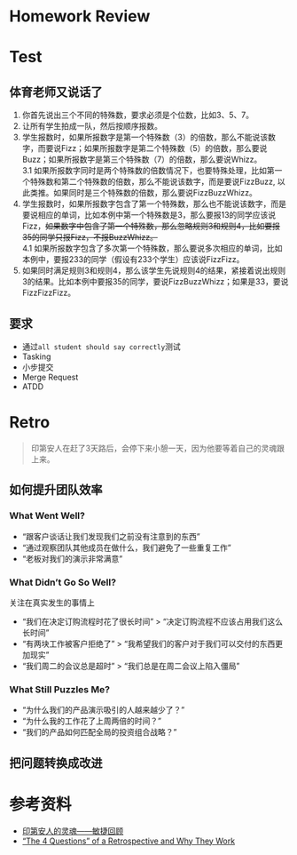 # Homework Review



# Test


## 体育老师又说话了


1. 你首先说出三个不同的特殊数，要求必须是个位数，比如3、5、7。
2. 让所有学生拍成一队，然后按顺序报数。
3. 学生报数时，如果所报数字是第一个特殊数（3）的倍数，那么不能说该数字，而要说Fizz；如果所报数字是第二个特殊数（5）的倍数，那么要说Buzz；如果所报数字是第三个特殊数（7）的倍数，那么要说Whizz。  
 3.1 如果所报数字同时是两个特殊数的倍数情况下，也要特殊处理，比如第一个特殊数和第二个特殊数的倍数，那么不能说该数字，而是要说FizzBuzz, 以此类推。如果同时是三个特殊数的倍数，那么要说FizzBuzzWhizz。
4. 学生报数时，如果所报数字包含了第一个特殊数，那么也不能说该数字，而是要说相应的单词，比如本例中第一个特殊数是3，那么要报13的同学应该说Fizz，<del>如果数字中包含了第一个特殊数，那么忽略规则3和规则4，比如要报35的同学只报Fizz，不报BuzzWhizz。</del>  
 4.1 如果所报数字包含了多次第一个特殊数，那么要说多次相应的单词，比如本例中，要报233的同学（假设有233个学生）应该说FizzFizz。
5. 如果同时满足规则3和规则4，那么该学生先说规则4的结果，紧接着说出规则3的结果。比如本例中要报35的同学，要说FizzBuzzWhizz；如果是33，要说FizzFizzFizz。


## 要求

- 通过`all student should say correctly`测试
- Tasking
- 小步提交
- Merge Request
- ATDD



# Retro

> 印第安人在赶了3天路后，会停下来小憩一天，因为他要等着自己的灵魂跟上来。


## 如何提升团队效率


### What Went Well?

- “跟客户谈话让我们发现我们之前没有注意到的东西”
- “通过观察团队其他成员在做什么，我们避免了一些重复工作”
- “老板对我们的演示非常满意”


### What Didn’t Go So Well?

 关注在真实发生的事情上

- “我们在决定订购流程时花了很长时间” > “决定订购流程不应该占用我们这么长时间”
- “有两块工作被客户拒绝了” > “我希望我们的客户对于我们可以交付的东西更加现实”
- “我们周二的会议总是超时” > “我们总是在周二会议上陷入僵局”


### What Still Puzzles Me?

- “为什么我们的产品演示吸引的人越来越少了？”
- “为什么我的工作花了上周两倍的时间？”
- “我们的产品如何匹配全局的投资组合战略？”


## 把问题转换成改进



# 参考资料

- [印第安人的灵魂——敏捷回顾](http://www.cnblogs.com/wayfarer/archive/2008/03/31/1131847.html)
- [“The 4 Questions” of a Retrospective and Why They Work](http://agile.dzone.com/articles/“-4-questions”-retrospective)